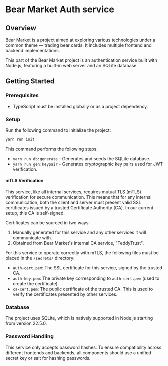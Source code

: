 # Bear Market Auth service
## Overview
Bear Market is a project aimed at exploring various technologies under a common theme — trading bear cards. It includes multiple frontend and backend implementations.

This part of the Bear Market project is an authentication service built with Node.js, featuring a built-in web server and an SQLite database.

## Getting Started

### Prerequisites
- TypeScript must be installed globally or as a project dependency.

### Setup
Run the following command to initialize the project:
```bash
yarn run init
```
This command performs the following steps:
- `yarn run db:generate` - Generates and seeds the SQLite database.
- `yarn run gen:keypair` - Generates cryptographic key pairs used for JWT verification.

#### mTLS Verification
This service, like all internal services, requires mutual TLS (mTLS) verification for secure communication. This means that for any internal communication, both the client and server must present valid SSL certificates issued by a trusted Certificate Authority (CA). In our current setup, this CA is self-signed.

Certificates can be sourced in two ways:
1. Manually generated for this service and any other services it will communicate with.
2. Obtained from Bear Market's internal CA service, "TeddyTrust".

For this service to operate correctly with mTLS, the following files must be placed in the `/secrets/` directory:
- `auth-cert.pem`: The SSL certificate for this service, signed by the trusted CA.
- `auth-key.pem`: The private key corresponding to `auth-cert.pem` (used to create the certificate).
- `ca-cert.pem`: The public certificate of the trusted CA. This is used to verify the certificates presented by other services.

### Database
The project uses SQLite, which is natively supported in Node.js starting from version 22.5.0.

### Password Handling
This service only accepts password hashes. To ensure compatibility across different frontends and backends, all components should use a unified secret key or salt for hashing passwords.


